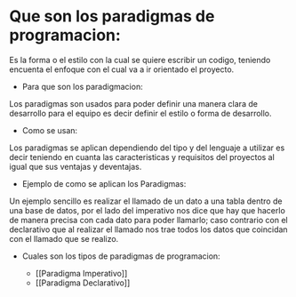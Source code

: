 # Que son los paradigmas de programacion:

Es la forma o el estilo con la cual se quiere escribir un codigo, teniendo encuenta el enfoque con el cual va a ir orientado el proyecto.

- Para que son los paradigmacion:

Los paradigmas son usados para poder definir una manera clara de desarrollo para el equipo es decir definir el estilo o forma de desarrollo.

- Como se usan:

Los paradigmas se aplican dependiendo del tipo y del lenguaje a utilizar es decir teniendo en cuanta las caracteristicas y requisitos del proyectos al igual que sus ventajas y deventajas.

- Ejemplo de como se aplican los Paradigmas:

Un ejemplo sencillo es realizar el llamado de un dato a una tabla dentro de una base de datos, por el lado del imperativo nos dice que hay que hacerlo de manera precisa con cada dato para poder llamarlo; caso contrario con el declarativo que al realizar el llamado nos trae todos los datos que coincidan con el llamado que se realizo.

- Cuales son los tipos de paradigmas de programacion:

	+ [[Paradigma Imperativo]]
	+ [[Paradigma Declarativo]]

